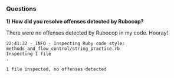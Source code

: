 ### Questions

**1) How did you resolve offenses detected by Rubocop?**

There were no offenses detected by Rubocop in my code. Hooray!

```
22:41:32 - INFO - Inspecting Ruby code style: methods_and_flow_control/string_practice.rb
Inspecting 1 file
.

1 file inspected, no offenses detected
```
